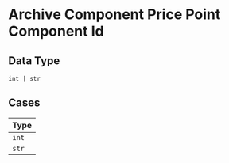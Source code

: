 
# Archive Component Price Point Component Id

## Data Type

`int | str`

## Cases

| Type |
|  --- |
| `int` |
| `str` |

